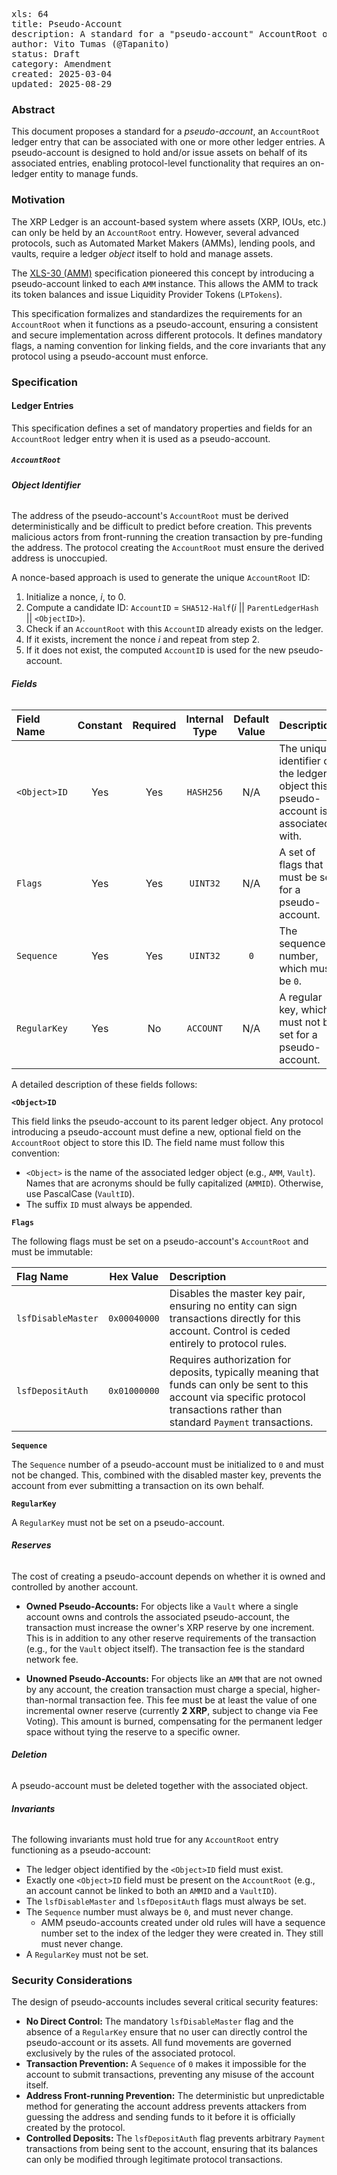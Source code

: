 <pre>
xls: 64
title: Pseudo-Account
description: A standard for a "pseudo-account" AccountRoot object to be associated with one or more ledger entries.
author: Vito Tumas (@Tapanito)
status: Draft
category: Amendment
created: 2025-03-04
updated: 2025-08-29
</pre>

### Abstract

This document proposes a standard for a *pseudo-account*, an `AccountRoot` ledger entry that can be associated with one or more other ledger entries. A pseudo-account is designed to hold and/or issue assets on behalf of its associated entries, enabling protocol-level functionality that requires an on-ledger entity to manage funds.

### Motivation

The XRP Ledger is an account-based system where assets (XRP, IOUs, etc.) can only be held by an `AccountRoot` entry. However, several advanced protocols, such as Automated Market Makers (AMMs), lending pools, and vaults, require a ledger *object* itself to hold and manage assets.

The [XLS-30 (AMM)](https://github.com/XRPLF/XRPL-Standards/tree/master/XLS-0030-automated-market-maker#readme) specification pioneered this concept by introducing a pseudo-account linked to each `AMM` instance. This allows the AMM to track its token balances and issue Liquidity Provider Tokens (`LPTokens`).

This specification formalizes and standardizes the requirements for an `AccountRoot` when it functions as a pseudo-account, ensuring a consistent and secure implementation across different protocols. It defines mandatory flags, a naming convention for linking fields, and the core invariants that any protocol using a pseudo-account must enforce.

### Specification

#### Ledger Entries

This specification defines a set of mandatory properties and fields for an `AccountRoot` ledger entry when it is used as a pseudo-account.

##### **`AccountRoot`**

###### **Object Identifier**

The address of the pseudo-account's `AccountRoot` must be derived deterministically and be difficult to predict before creation. This prevents malicious actors from front-running the creation transaction by pre-funding the address. The protocol creating the `AccountRoot` must ensure the derived address is unoccupied.

A nonce-based approach is used to generate the unique `AccountRoot` ID:

1. Initialize a nonce, $i$, to $0$.
2. Compute a candidate ID: `AccountID` = `SHA512-Half`($i$ || `ParentLedgerHash` || `<ObjectID>`).
3. Check if an `AccountRoot` with this `AccountID` already exists on the ledger.
4. If it exists, increment the nonce $i$ and repeat from step 2.
5. If it does not exist, the computed `AccountID` is used for the new pseudo-account.

###### **Fields**

| Field Name | Constant | Required | Internal Type | Default Value | Description |
| :--- | :---: | :---: | :---: | :---: | :--- |
| `<Object>ID` | Yes | Yes | `HASH256` | N/A | The unique identifier of the ledger object this pseudo-account is associated with. |
| `Flags` | Yes | Yes | `UINT32` | N/A | A set of flags that must be set for a pseudo-account. |
| `Sequence` | Yes | Yes | `UINT32` | `0` | The sequence number, which must be `0`. |
| `RegularKey` | Yes | No | `ACCOUNT` | N/A | A regular key, which must not be set for a pseudo-account. |

A detailed description of these fields follows:

**`<Object>ID`**

This field links the pseudo-account to its parent ledger object. Any protocol introducing a pseudo-account must define a new, optional field on the `AccountRoot` object to store this ID. The field name must follow this convention:

* `<Object>` is the name of the associated ledger object (e.g., `AMM`, `Vault`). Names that are acronyms should be fully capitalized (`AMMID`). Otherwise, use PascalCase (`VaultID`).
* The suffix `ID` must always be appended.

**`Flags`**

The following flags must be set on a pseudo-account's `AccountRoot` and must be immutable:

| Flag Name | Hex Value | Description |
| :--- | :---: | :--- |
| `lsfDisableMaster` | `0x00040000` | Disables the master key pair, ensuring no entity can sign transactions directly for this account. Control is ceded entirely to protocol rules. |
| `lsfDepositAuth` | `0x01000000` | Requires authorization for deposits, typically meaning that funds can only be sent to this account via specific protocol transactions rather than standard `Payment` transactions. |

**`Sequence`**

The `Sequence` number of a pseudo-account must be initialized to `0` and must not be changed. This, combined with the disabled master key, prevents the account from ever submitting a transaction on its own behalf.

**`RegularKey`**

A `RegularKey` must not be set on a pseudo-account.

###### **Reserves**

The cost of creating a pseudo-account depends on whether it is owned and controlled by another account.

* **Owned Pseudo-Accounts:** For objects like a `Vault` where a single account owns and controls the associated pseudo-account, the transaction must increase the owner's XRP reserve by one increment. This is in addition to any other reserve requirements of the transaction (e.g., for the `Vault` object itself). The transaction fee is the standard network fee.

* **Unowned Pseudo-Accounts:** For objects like an `AMM` that are not owned by any account, the creation transaction must charge a special, higher-than-normal transaction fee. This fee must be at least the value of one incremental owner reserve (currently **2 XRP**, subject to change via Fee Voting). This amount is burned, compensating for the permanent ledger space without tying the reserve to a specific owner.

###### **Deletion**

A pseudo-account must be deleted together with the associated object.

###### **Invariants**

The following invariants must hold true for any `AccountRoot` entry functioning as a pseudo-account:

* The ledger object identified by the `<Object>ID` field must exist.
* Exactly one `<Object>ID` field must be present on the `AccountRoot` (e.g., an account cannot be linked to both an `AMMID` and a `VaultID`).
* The `lsfDisableMaster` and `lsfDepositAuth` flags must always be set.
* The `Sequence` number must always be `0`, and must never change.
  * AMM pseudo-accounts created under old rules will have a sequence number set to the index of the ledger they were created in. They still must never change.
* A `RegularKey` must not be set.

### Security Considerations

The design of pseudo-accounts includes several critical security features:

* **No Direct Control:** The mandatory `lsfDisableMaster` flag and the absence of a `RegularKey` ensure that no user can directly control the pseudo-account or its assets. All fund movements are governed exclusively by the rules of the associated protocol.
* **Transaction Prevention:** A `Sequence` of `0` makes it impossible for the account to submit transactions, preventing any misuse of the account itself.
* **Address Front-running Prevention:** The deterministic but unpredictable method for generating the account address prevents attackers from guessing the address and sending funds to it before it is officially created by the protocol.
* **Controlled Deposits:** The `lsfDepositAuth` flag prevents arbitrary `Payment` transactions from being sent to the account, ensuring that its balances can only be modified through legitimate protocol transactions.
